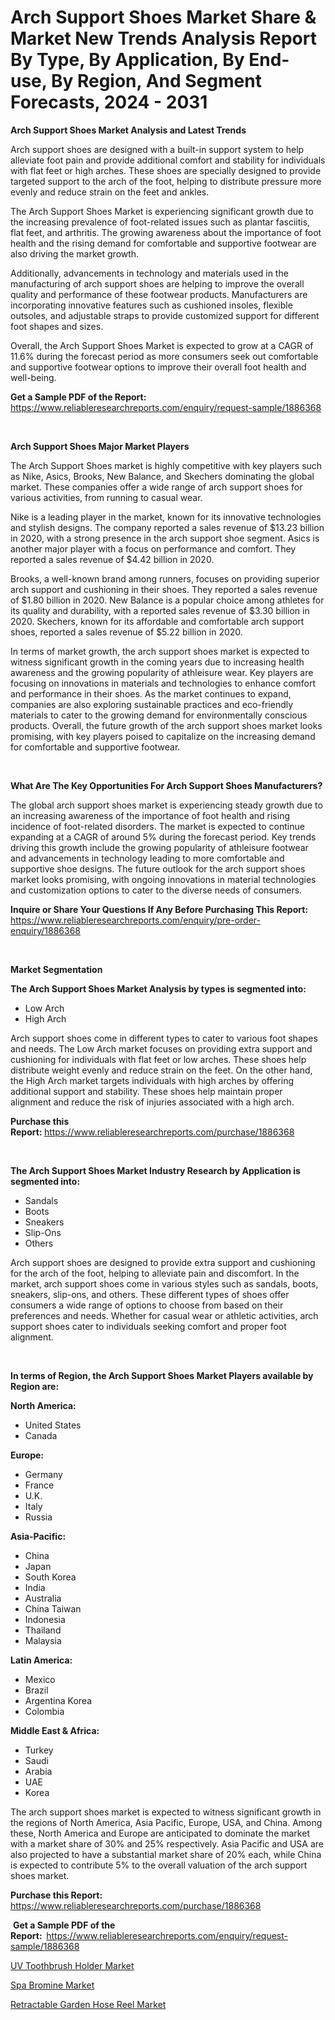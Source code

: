 <p><h1>Arch Support Shoes Market Share & Market New Trends Analysis Report By Type, By Application, By End-use, By Region, And Segment Forecasts, 2024 - 2031</h1></p><p><strong>Arch Support Shoes Market Analysis and Latest Trends</strong></p>
<p><p>Arch support shoes are designed with a built-in support system to help alleviate foot pain and provide additional comfort and stability for individuals with flat feet or high arches. These shoes are specially designed to provide targeted support to the arch of the foot, helping to distribute pressure more evenly and reduce strain on the feet and ankles.</p><p>The Arch Support Shoes Market is experiencing significant growth due to the increasing prevalence of foot-related issues such as plantar fasciitis, flat feet, and arthritis. The growing awareness about the importance of foot health and the rising demand for comfortable and supportive footwear are also driving the market growth.</p><p>Additionally, advancements in technology and materials used in the manufacturing of arch support shoes are helping to improve the overall quality and performance of these footwear products. Manufacturers are incorporating innovative features such as cushioned insoles, flexible outsoles, and adjustable straps to provide customized support for different foot shapes and sizes.</p><p>Overall, the Arch Support Shoes Market is expected to grow at a CAGR of 11.6% during the forecast period as more consumers seek out comfortable and supportive footwear options to improve their overall foot health and well-being.</p></p>
<p><strong>Get a Sample PDF of the Report:&nbsp;</strong> <a href="https://www.reliableresearchreports.com/enquiry/request-sample/1886368">https://www.reliableresearchreports.com/enquiry/request-sample/1886368</a></p>
<p>&nbsp;</p>
<p><strong>Arch Support Shoes Major Market Players</strong></p>
<p><p>The Arch Support Shoes market is highly competitive with key players such as Nike, Asics, Brooks, New Balance, and Skechers dominating the global market. These companies offer a wide range of arch support shoes for various activities, from running to casual wear. </p><p>Nike is a leading player in the market, known for its innovative technologies and stylish designs. The company reported a sales revenue of $13.23 billion in 2020, with a strong presence in the arch support shoe segment. Asics is another major player with a focus on performance and comfort. They reported a sales revenue of $4.42 billion in 2020. </p><p>Brooks, a well-known brand among runners, focuses on providing superior arch support and cushioning in their shoes. They reported a sales revenue of $1.80 billion in 2020. New Balance is a popular choice among athletes for its quality and durability, with a reported sales revenue of $3.30 billion in 2020. Skechers, known for its affordable and comfortable arch support shoes, reported a sales revenue of $5.22 billion in 2020. </p><p>In terms of market growth, the arch support shoes market is expected to witness significant growth in the coming years due to increasing health awareness and the growing popularity of athleisure wear. Key players are focusing on innovations in materials and technologies to enhance comfort and performance in their shoes. As the market continues to expand, companies are also exploring sustainable practices and eco-friendly materials to cater to the growing demand for environmentally conscious products. Overall, the future growth of the arch support shoes market looks promising, with key players poised to capitalize on the increasing demand for comfortable and supportive footwear.</p></p>
<p>&nbsp;</p>
<p><strong>What Are The Key Opportunities For Arch Support Shoes Manufacturers?</strong></p>
<p><p>The global arch support shoes market is experiencing steady growth due to an increasing awareness of the importance of foot health and rising incidence of foot-related disorders. The market is expected to continue expanding at a CAGR of around 5% during the forecast period. Key trends driving this growth include the growing popularity of athleisure footwear and advancements in technology leading to more comfortable and supportive shoe designs. The future outlook for the arch support shoes market looks promising, with ongoing innovations in material technologies and customization options to cater to the diverse needs of consumers.</p></p>
<p><strong>Inquire or Share Your Questions If Any Before Purchasing This Report:</strong> <a href="https://www.reliableresearchreports.com/enquiry/pre-order-enquiry/1886368">https://www.reliableresearchreports.com/enquiry/pre-order-enquiry/1886368</a></p>
<p>&nbsp;</p>
<p><strong>Market Segmentation</strong></p>
<p><strong>The Arch Support Shoes Market Analysis by types is segmented into:</strong></p>
<p><ul><li>Low Arch</li><li>High Arch</li></ul></p>
<p><p>Arch support shoes come in different types to cater to various foot shapes and needs. The Low Arch market focuses on providing extra support and cushioning for individuals with flat feet or low arches. These shoes help distribute weight evenly and reduce strain on the feet. On the other hand, the High Arch market targets individuals with high arches by offering additional support and stability. These shoes help maintain proper alignment and reduce the risk of injuries associated with a high arch.</p></p>
<p><strong>Purchase this Report:&nbsp;</strong><a href="https://www.reliableresearchreports.com/purchase/1886368">https://www.reliableresearchreports.com/purchase/1886368</a></p>
<p>&nbsp;</p>
<p><strong>The Arch Support Shoes Market Industry Research by Application is segmented into:</strong></p>
<p><ul><li>Sandals</li><li>Boots</li><li>Sneakers</li><li>Slip-Ons</li><li>Others</li></ul></p>
<p><p>Arch support shoes are designed to provide extra support and cushioning for the arch of the foot, helping to alleviate pain and discomfort. In the market, arch support shoes come in various styles such as sandals, boots, sneakers, slip-ons, and others. These different types of shoes offer consumers a wide range of options to choose from based on their preferences and needs. Whether for casual wear or athletic activities, arch support shoes cater to individuals seeking comfort and proper foot alignment.</p></p>
<p>&nbsp;</p>
<p><strong>In terms of Region, the Arch Support Shoes Market Players available by Region are:</strong></p>
<p>
    <p> <strong> North America: </strong>
        <ul>
            <li>United States</li>
            <li>Canada</li>
        </ul>
        </p> 
    <p> <strong> Europe: </strong>
        <ul>
            <li>Germany</li>
            <li>France</li>
            <li>U.K.</li>
            <li>Italy</li>
            <li>Russia</li>
        </ul>
        </p> 
    <p> <strong> Asia-Pacific: </strong>
        <ul>
            <li>China</li>
            <li>Japan</li>
            <li>South Korea</li>
            <li>India</li>
            <li>Australia</li>
            <li>China Taiwan</li>
            <li>Indonesia</li>
            <li>Thailand</li>
            <li>Malaysia</li>
        </ul>
        </p> 
    <p> <strong> Latin America: </strong>
        <ul>
            <li>Mexico</li>
            <li>Brazil</li>
            <li>Argentina Korea</li>
            <li>Colombia</li>
        </ul>
        </p> 
    <p> <strong> Middle East & Africa: </strong>
        <ul>
            <li>Turkey</li>
            <li>Saudi</li>
            <li>Arabia</li>
            <li>UAE</li>
            <li>Korea</li>
        </ul>
    </p>
    </p>
<p><p>The arch support shoes market is expected to witness significant growth in the regions of North America, Asia Pacific, Europe, USA, and China. Among these, North America and Europe are anticipated to dominate the market with a market share of 30% and 25% respectively. Asia Pacific and USA are also projected to have a substantial market share of 20% each, while China is expected to contribute 5% to the overall valuation of the arch support shoes market.</p></p>
<p><strong>Purchase this Report: </strong><a href="https://www.reliableresearchreports.com/purchase/1886368">https://www.reliableresearchreports.com/purchase/1886368</a></p>
<p>&nbsp;<strong>Get a Sample PDF of the Report:&nbsp;&nbsp;</strong><a href="https://www.reliableresearchreports.com/enquiry/request-sample/1886368">https://www.reliableresearchreports.com/enquiry/request-sample/1886368</a></p>
<p><strong></strong></p>
<p><p><a href="https://github.com/kosella/Market-Research-Report-List-2/blob/main/uv-toothbrush-holder-market.md">UV Toothbrush Holder Market</a></p><p><a href="https://github.com/singletonthaxterkelliehr2df/Market-Research-Report-List-1/blob/main/spa-bromine-market.md">Spa Bromine Market</a></p><p><a href="https://github.com/kufem1/Market-Research-Report-List-1/blob/main/retractable-garden-hose-reel-market.md">Retractable Garden Hose Reel Market</a></p></p>